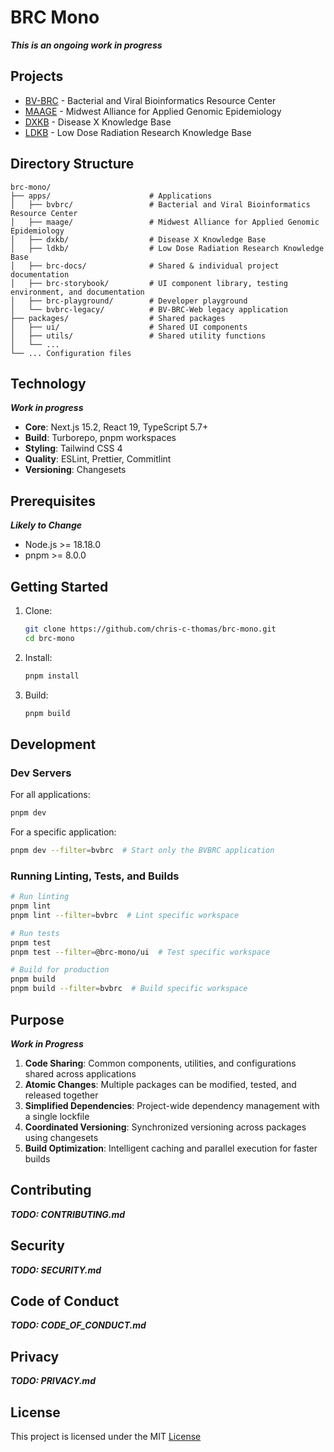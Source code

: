 # BRC Mono

***This is an ongoing work in progress***

## Projects

- [BV-BRC](https://www.bv-brc.org) - Bacterial and Viral Bioinformatics Resource Center
- [MAAGE](https://www.maage-brc.org) - Midwest Alliance for Applied Genomic Epidemiology
- [DXKB](https://www.dxkb.org) - Disease X Knowledge Base
- [LDKB](https://www.ldkb.org) - Low Dose Radiation Research Knowledge Base

## Directory Structure

```
brc-mono/
├── apps/                      # Applications
│   ├── bvbrc/                 # Bacterial and Viral Bioinformatics Resource Center
│   ├── maage/                 # Midwest Alliance for Applied Genomic Epidemiology
│   ├── dxkb/                  # Disease X Knowledge Base
│   ├── ldkb/                  # Low Dose Radiation Research Knowledge Base
│   ├── brc-docs/              # Shared & individual project documentation
│   ├── brc-storybook/         # UI component library, testing environment, and documentation
│   ├── brc-playground/        # Developer playground
│   └── bvbrc-legacy/          # BV-BRC-Web legacy application
├── packages/                  # Shared packages
│   ├── ui/                    # Shared UI components
│   ├── utils/                 # Shared utility functions
│   └── ...
└── ... Configuration files
```

## Technology

***Work in progress***

- **Core**: Next.js 15.2, React 19, TypeScript 5.7+
- **Build**: Turborepo, pnpm workspaces
- **Styling**: Tailwind CSS 4
- **Quality**: ESLint, Prettier, Commitlint
- **Versioning**: Changesets

## Prerequisites

***Likely to Change***

- Node.js >= 18.18.0
- pnpm >= 8.0.0

## Getting Started

1. Clone:
   ```bash
   git clone https://github.com/chris-c-thomas/brc-mono.git
   cd brc-mono
   ```

2. Install:
   ```bash
   pnpm install
   ```

3. Build:
   ```bash
   pnpm build
   ```

## Development

### Dev Servers

For all applications:
```bash
pnpm dev
```

For a specific application:
```bash
pnpm dev --filter=bvbrc  # Start only the BVBRC application
```

### Running Linting, Tests, and Builds

```bash
# Run linting
pnpm lint
pnpm lint --filter=bvbrc  # Lint specific workspace

# Run tests
pnpm test
pnpm test --filter=@brc-mono/ui  # Test specific workspace

# Build for production
pnpm build
pnpm build --filter=bvbrc  # Build specific workspace
```

## Purpose
***Work in Progress***

1. **Code Sharing**: Common components, utilities, and configurations shared across applications
2. **Atomic Changes**: Multiple packages can be modified, tested, and released together
3. **Simplified Dependencies**: Project-wide dependency management with a single lockfile
4. **Coordinated Versioning**: Synchronized versioning across packages using changesets
5. **Build Optimization**: Intelligent caching and parallel execution for faster builds

## Contributing

***TODO: CONTRIBUTING.md***
<!-- This project follows conventional commits standards and uses changesets for version management. See the [Contributing Guidelines](./docs/CONTRIBUTING.md) for more details. -->

## Security

***TODO: SECURITY.md***
<!-- Security vulnerabilities should be reported to [admin@maage-brc.org](mailto:admin@maage-brc.org). For more information, see our [Security Policy](./docs/SECURITY.md). -->

## Code of Conduct

***TODO: CODE_OF_CONDUCT.md***
<!-- We are committed to providing a welcoming and inclusive environment. Please read our [Code of Conduct](./docs/CODE_OF_CONDUCT.md) for details. -->

## Privacy

***TODO: PRIVACY.md***
<!-- For information about how we collect and use data, see our [Privacy Policy](./docs/privacy.md). -->

## License

This project is licensed under the MIT [License](LICENSE.txt)